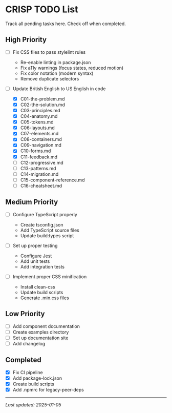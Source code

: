 # CRISP TODO List

Track all pending tasks here. Check off when completed.

## High Priority

- [ ] Fix CSS files to pass stylelint rules
  - Re-enable linting in package.json
  - Fix a11y warnings (focus states, reduced motion)
  - Fix color notation (modern syntax)
  - Remove duplicate selectors

- [ ] Update British English to US English in code
  - [x] C01-the-problem.md
  - [x] C02-the-solution.md
  - [x] C03-principles.md
  - [x] C04-anatomy.md
  - [x] C05-tokens.md
  - [x] C06-layouts.md
  - [x] C07-elements.md
  - [x] C08-containers.md
  - [x] C09-navigation.md
  - [x] C10-forms.md
  - [x] C11-feedback.md
  - [ ] C12-progressive.md
  - [ ] C13-patterns.md
  - [ ] C14-migration.md
  - [ ] C15-component-reference.md
  - [ ] C16-cheatsheet.md

## Medium Priority

- [ ] Configure TypeScript properly
  - Create tsconfig.json
  - Add TypeScript source files
  - Update build:types script

- [ ] Set up proper testing
  - Configure Jest
  - Add unit tests
  - Add integration tests

- [ ] Implement proper CSS minification
  - Install clean-css
  - Update build scripts
  - Generate .min.css files

## Low Priority

- [ ] Add component documentation
- [ ] Create examples directory
- [ ] Set up documentation site
- [ ] Add changelog

## Completed

- [x] Fix CI pipeline
- [x] Add package-lock.json
- [x] Create build scripts
- [x] Add .npmrc for legacy-peer-deps

---

*Last updated: 2025-01-05*
